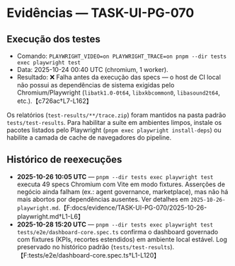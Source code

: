 # Evidências — TASK-UI-PG-070

## Execução dos testes
- Comando: `PLAYWRIGHT_VIDEO=on PLAYWRIGHT_TRACE=on pnpm --dir tests exec playwright test`
- Data: 2025-10-24 00:40 UTC (chromium, 1 worker).
- Resultado: ❌ Falha antes da execução das specs — o host de CI local não possui as dependências de sistema exigidas pelo Chromium/Playwright (`libatk1.0-0t64`, `libxkbcommon0`, `libasound2t64`, etc.).【c726ac†L7-L162】

Os relatórios (`test-results/**/trace.zip`) foram mantidos na pasta padrão `tests/test-results`. Para habilitar a suíte em ambientes limpos, instale os pacotes listados pelo Playwright (`pnpm exec playwright install-deps`) ou habilite a camada de cache de navegadores do pipeline.

## Histórico de reexecuções

- **2025-10-26 10:05 UTC** — `pnpm --dir tests exec playwright test` executa 49 specs Chromium com Vite em modo fixtures. Asserções de negócio ainda falham (ex.: agent governance, marketplace), mas não há mais abortos por dependências ausentes. Ver detalhes em `2025-10-26-playwright.md`.【F:docs/evidence/TASK-UI-PG-070/2025-10-26-playwright.md†L1-L6】
- **2025-10-28 15:20 UTC** — `pnpm --dir tests exec playwright test tests/e2e/dashboard-core.spec.ts` confirma o dashboard governado com fixtures (KPIs, recortes estendidos) em ambiente local estável. Log preservado no histórico padrão (`tests/test-results`).【F:tests/e2e/dashboard-core.spec.ts†L1-L120】
